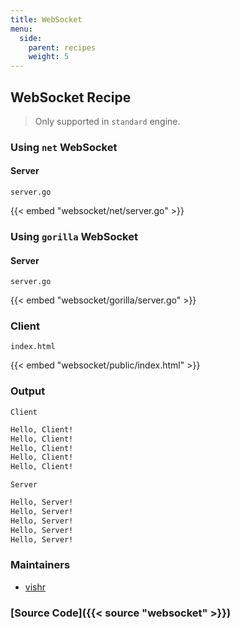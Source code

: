 ```yaml
---
title: WebSocket
menu:
  side:
    parent: recipes
    weight: 5
---
```


## WebSocket Recipe

> Only supported in `standard` engine.

### Using `net` WebSocket

#### Server

`server.go`

{{< embed "websocket/net/server.go" >}}

### Using `gorilla` WebSocket

#### Server

`server.go`

{{< embed "websocket/gorilla/server.go" >}}

### Client

`index.html`

{{< embed "websocket/public/index.html" >}}

### Output

`Client`

```sh
Hello, Client!
Hello, Client!
Hello, Client!
Hello, Client!
Hello, Client!
```

`Server`

```sh
Hello, Server!
Hello, Server!
Hello, Server!
Hello, Server!
Hello, Server!
```

### Maintainers

- [vishr](https://github.com/vishr)

### [Source Code]({{< source "websocket" >}})
